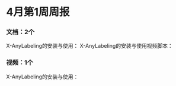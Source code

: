 # 4月第1周周报

### 文档：2个
X-AnyLabeling的安装与使用：
X-AnyLabeling的安装与使用视频脚本：


### 视频：1个
X-AnyLabeling的安装与使用：







